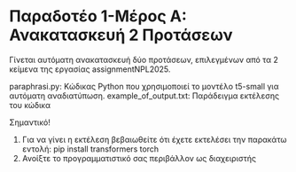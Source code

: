# Παραδοτέο 1-Μέρος A: Ανακατασκευή 2 Προτάσεων

Γίνεται αυτόματη ανακατασκευή δύο προτάσεων, επιλεγμένων από τα 2 κείμενα της εργασίας assignmentNPL2025.

paraphrasi.py: Κώδικας Python που χρησιμοποιεί το μοντέλο t5-small για αυτόματη αναδιατύπωση.
example_of_output.txt: Παράδειγμα εκτέλεσης του κώδικα

Σημαντικό!

1) Για να γίνει η εκτέλεση βεβαιωθείτε ότι έχετε εκτελέσει την παρακάτω εντολή:
pip install transformers torch
2) Ανοίξτε το προγραμματιστικό σας περιβάλλον ως διαχειριστής
